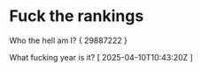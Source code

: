 # Fuck the rankings

Who the hell am I?
{ 29887222 }

What fucking year is it?
[ 2025-04-10T10:43:20Z ]
